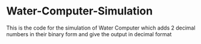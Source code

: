 # Water-Computer-Simulation
This is the code for the simulation of Water Computer which adds 2 decimal numbers in their binary form and give the output in decimal format
